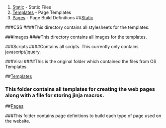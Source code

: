1. [Static](#static) - Static Files
2. [Templates](#templates) - Page Templates
3. [Pages](#pages) - Page Build Definitions
##<a id="static"></a>[Static](static/)
<!--DESC Static Files-->
###CSS
####This directory contains all stylesheets for the templates.

###Images
####This directory contains all images for the templates.

###Scripts
####Contains all scripts. This currently only contains javascript/jquery.

###Viral
####This is the original folder which contained the files from OS Templates.

##<a id="templates"></a>[Templates](templates/)
<!--DESC Page Templates-->
### This folder contains all templates for creating the web pages along with a file for storing jinja macros. 

##<a id="pages"></a>[Pages](pages/)
<!--DESC Page Build Definitions-->

###This folder contains page definitions to build each type of page used on the website.

